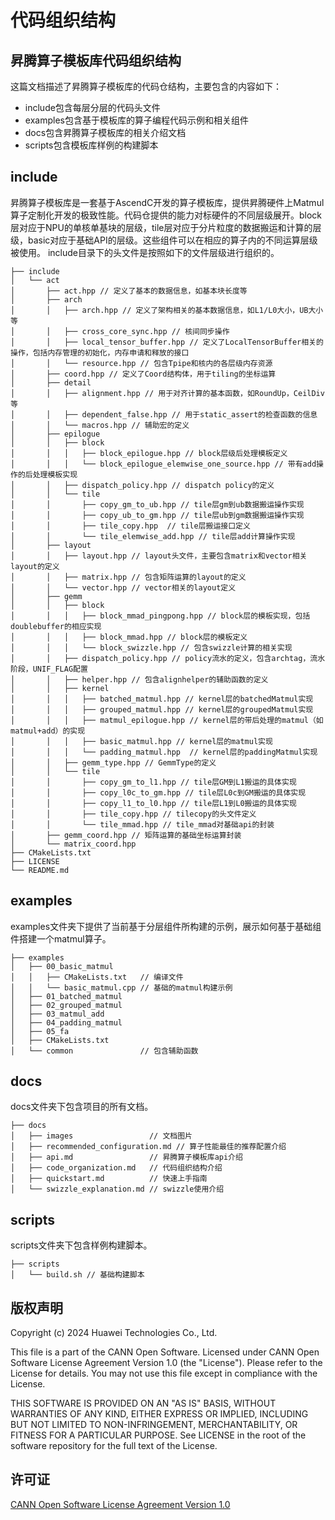 # 代码组织结构
## 昇腾算子模板库代码组织结构
这篇文档描述了昇腾算子模板库的代码仓结构，主要包含的内容如下：
- include包含每层分层的代码头文件
- examples包含基于模板库的算子编程代码示例和相关组件
- docs包含昇腾算子模板库的相关介绍文档
- scripts包含模板库样例的构建脚本
## include
昇腾算子模板库是一套基于AscendC开发的算子模板库，提供昇腾硬件上Matmul算子定制化开发的极致性能。代码仓提供的能力对标硬件的不同层级展开。block层对应于NPU的单核单基块的层级，tile层对应于分片粒度的数据搬运和计算的层级，basic对应于基础API的层级。这些组件可以在相应的算子内的不同运算层级被使用。
include目录下的头文件是按照如下的文件层级进行组织的。
```
├── include
│   └── act
│       ├── act.hpp // 定义了基本的数据信息，如基本块长度等
│       ├── arch
│       │   ├── arch.hpp // 定义了架构相关的基本数据信息，如L1/L0大小，UB大小等
│       │   ├── cross_core_sync.hpp // 核间同步操作
│       │   ├── local_tensor_buffer.hpp // 定义了LocalTensorBuffer相关的操作，包括内存管理的初始化，内存申请和释放的接口
│       │   └── resource.hpp // 包含Tpipe和核内的各层级内存资源
│       ├── coord.hpp // 定义了Coord结构体，用于tiling的坐标运算
│       ├── detail
│       │   ├── alignment.hpp // 用于对齐计算的基本函数，如RoundUp，CeilDiv等
│       │   ├── dependent_false.hpp // 用于static_assert的检查函数的信息
│       │   └── macros.hpp // 辅助宏的定义
│       ├── epilogue
│       │   ├── block
│       │   │   ├── block_epilogue.hpp // block层级后处理模板定义
│       │   │   └── block_epilogue_elemwise_one_source.hpp // 带有add操作的后处理模板实现
│       │   ├── dispatch_policy.hpp // dispatch policy的定义
│       │   └── tile
│       │       ├── copy_gm_to_ub.hpp // tile层gm到ub数据搬运操作实现
│       │       ├── copy_ub_to_gm.hpp // tile层ub到gm数据搬运操作实现
│       │       ├── tile_copy.hpp  // tile层搬运接口定义
│       │       └── tile_elemwise_add.hpp // tile层add计算操作实现
│       ├── layout
│       │   ├── layout.hpp // layout头文件，主要包含matrix和vector相关layout的定义
│       │   ├── matrix.hpp // 包含矩阵运算的layout的定义
│       │   └── vector.hpp // vector相关的layout定义
│       ├── gemm
│       │   ├── block
│       │   │   ├── block_mmad_pingpong.hpp // block层的模板实现，包括doublebuffer的相应实现
│       │   │   ├── block_mmad.hpp // block层的模板定义
│       │   │   └── block_swizzle.hpp // 包含swizzle计算的相关实现
│       │   ├── dispatch_policy.hpp // policy流水的定义，包含archtag，流水阶段，UNIF_FLAG配置
│       │   ├── helper.hpp // 包含alignhelper的辅助函数的定义
│       │   ├── kernel
│       │   │   ├── batched_matmul.hpp // kernel层的batchedMatmul实现
│       │   │   ├── grouped_matmul.hpp // kernel层的groupedMatmul实现
│       │   │   ├── matmul_epilogue.hpp // kernel层的带后处理的matmul（如matmul+add）的实现
│       │   │   ├── basic_matmul.hpp // kernel层的matmul实现
│       │   │   └── padding_matmul.hpp  // kernel层的paddingMatmul实现
│       │   ├── gemm_type.hpp // GemmType的定义
│       │   └── tile
│       │       ├── copy_gm_to_l1.hpp // tile层GM到L1搬运的具体实现
│       │       ├── copy_l0c_to_gm.hpp // tile层L0c到GM搬运的具体实现
│       │       ├── copy_l1_to_l0.hpp // tile层L1到L0搬运的具体实现
│       │       ├── tile_copy.hpp // tilecopy的头文件定义
│       │       └── tile_mmad.hpp // tile_mmad对基础api的封装
│       ├── gemm_coord.hpp // 矩阵运算的基础坐标运算封装
│       └── matrix_coord.hpp
├── CMakeLists.txt
├── LICENSE
└── README.md
```
## examples
examples文件夹下提供了当前基于分层组件所构建的示例，展示如何基于基础组件搭建一个matmul算子。
```
├── examples
│   ├── 00_basic_matmul
│   │   ├── CMakeLists.txt   // 编译文件
│   │   └── basic_matmul.cpp // 基础的matmul构建示例
│   ├── 01_batched_matmul
│   ├── 02_grouped_matmul
│   ├── 03_matmul_add
│   ├── 04_padding_matmul
│   ├── 05_fa
│   ├── CMakeLists.txt
│   └── common               // 包含辅助函数
```
## docs
docs文件夹下包含项目的所有文档。
```
├── docs
│   ├── images                 // 文档图片
│   ├── recommended_configuration.md // 算子性能最佳的推荐配置介绍
│   ├── api.md                 // 昇腾算子模板库api介绍
│   ├── code_organization.md   // 代码组织结构介绍
│   ├── quickstart.md          // 快速上手指南
│   └── swizzle_explanation.md // swizzle使用介绍
```
## scripts
scripts文件夹下包含样例构建脚本。
```
├── scripts
│   └── build.sh // 基础构建脚本
```
## 版权声明
Copyright (c) 2024 Huawei Technologies Co., Ltd.

This file is a part of the CANN Open Software.
Licensed under CANN Open Software License Agreement Version 1.0 (the "License").
Please refer to the License for details. You may not use this file except in compliance with the License.

THIS SOFTWARE IS PROVIDED ON AN "AS IS" BASIS, WITHOUT WARRANTIES OF ANY KIND,
EITHER EXPRESS OR IMPLIED,
INCLUDING BUT NOT LIMITED TO NON-INFRINGEMENT,
MERCHANTABILITY, OR FITNESS FOR A PARTICULAR   PURPOSE.
See LICENSE in the root of the software repository for the full text of the License.

## 许可证
[CANN Open Software License Agreement Version 1.0](../LICENSE)